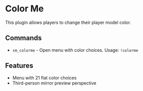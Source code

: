 # Color Me
This plugin allows players to change their player model color.

## Commands
* ```sm_colorme``` - Open menu with color choices. Usage: ```!colorme```

## Features
* Menu with 21 flat color choices
* Third-person mirror preview perspective